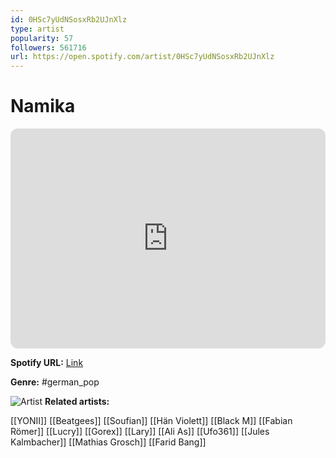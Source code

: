 ```yaml
---
id: 0HSc7yUdNSosxRb2UJnXlz
type: artist
popularity: 57
followers: 561716
url: https://open.spotify.com/artist/0HSc7yUdNSosxRb2UJnXlz
---
```

# Namika

<iframe style="border-radius:12px" src="https://open.spotify.com/embed/artist/0HSc7yUdNSosxRb2UJnXlz" width="100%" height="352" frameBorder="0" allowfullscreen="" allow="autoplay; clipboard-write; encrypted-media; fullscreen; picture-in-picture" loading="lazy"></iframe>

**Spotify URL:** [Link](https://open.spotify.com/artist/0HSc7yUdNSosxRb2UJnXlz)

**Genre:**  #german_pop

![Artist](https://i.scdn.co/image/ab6761610000e5eb9c91cdc62018b530730c961e)
**Related artists:**

[[YONII]]
[[Beatgees]]
[[Soufian]]
[[Hän Violett]]
[[Black M]]
[[Fabian Römer]]
[[Lucry]]
[[Gorex]]
[[Lary]]
[[Ali As]]
[[Ufo361]]
[[Jules Kalmbacher]]
[[Mathias Grosch]]
[[Farid Bang]]
